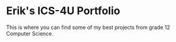 # Erik's ICS-4U Portfolio

This is where you can find some of my best projects from grade 12 Computer Science.
